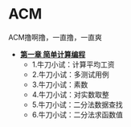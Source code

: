 # ACM

ACM撸啊撸，一直撸，一直爽

- **[第一章 简单计算编程](./Chapter1.md/#第一章)**
  - 1.牛刀小试：计算平均工资
  - 2.牛刀小试：多测试用例
  - 3.牛刀小试：素数
  - 4.牛刀小试：对实数取整
  - 5.牛刀小试：二分法数据查找
  - 6.牛刀小试：二分法求函数值

